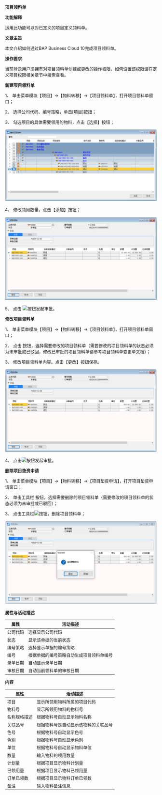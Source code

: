 **项目领料单**


**功能解释**

运用此功能可以对已定义的项目定义领料单。

**文章主旨**

本文介绍如何通过BAP Business Cloud 10完成项目领料单。

**操作要求**

当前登录用户须拥有对项目领料单创建或更改的操作权限，如何设置该权限请在定义项目权限相关章节中搜索查看。

**新建项目领料单**

1、 单击菜单模块【项目】->【物料转移】->【项目领料单】，打开项目领料单窗口；

2、 选择公司代码、编号策略，单击[项目]按扭；

3、 勾选项目的具体需要领用的物料，点击【选择】按钮；

![](图片/项目领料单1.png)

4、 修改领用数量，点击【添加】按钮；

![](图片/项目领料单2.png)

5、 点击 ![](D:\文档编写\操作手册\工具栏图片\审批.png)按钮发起审批。

**修改项目领料单**

1、 单击菜单模块【项目】->【物料转移】->【项目领料单】，打开项目领料单窗口；

2、 点击  按钮，选择需要修改的项目领料单（需要修改的项目领料单的状态必须为未审批或已驳回，修改已审批的项目领料单请参考项目领料单变更单文档）；

3、 修改项目领料单内容。点击【更改】按钮保存。

![](图片/项目领料单3.png)

4、 点击![](D:\文档编写\操作手册\工具栏图片\审批.png)按钮发起审批。

**删除项目垫资申请**

1、 单击菜单模块【项目】->【物料转移】->【项目垫资申请】，打开项目垫资申请窗口；

2、 单击工具栏  按钮，选择需要删除的项目领料单（需要修改的项目领料单的状态必须为未审批或已驳回）；

3、 点击工具栏![](D:\文档编写\操作手册\工具栏图片\删除.png)按钮，删除项目领料单；

![](图片/项目领料单4.png)

**属性与活动描述**

| **属性** | **活动描述**                             |
| -------- | ---------------------------------------- |
| 公司代码 | 选择显示公司代码                         |
| 状态     | 显示该单据的当前状态                     |
| 编号策略 | 选择显示单据的编号策略                   |
| 编号     | 根据单据的编号策略自动生成项目领料单编号 |
| 录单日期 | 自动显示录单日期                         |
| 审核日期 | 自动当前领料单的审核日期                 |

**内容**

| **属性**     | **活动描述**                         |
| ------------ | ------------------------------------ |
| 项目         | 显示所领用物料所属的项目代码         |
| 物料号       | 显示所领用物料的物料号               |
| 名称规格描述 | 根据物料号自动显示物料名称           |
| 关联品号     | 根据物料号是自动显示该物料的关联品号 |
| 色号         | 根据物料号自动显示色号               |
| 色别         | 根据物料号自动显示色别               |
| 单位         | 根据物料号自动显示物料单位           |
| 数量         | 输入物料的领用数量                   |
| 计划量       | 根据项目显示物料计划量               |
| 已领用量     | 根据项目显示物料已领用量             |
| 订单已领数   | 根据项目显示物料订单已领数           |
| 备注         | 输入物料备注信息                     |

 
